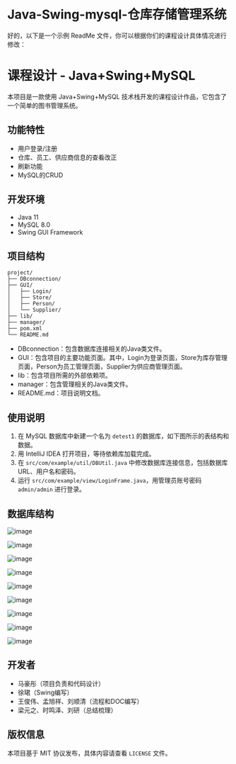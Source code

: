# Java-Swing-mysql-仓库存储管理系统

好的，以下是一个示例 ReadMe 文件，你可以根据你们的课程设计具体情况进行修改：

# 课程设计 - Java+Swing+MySQL

本项目是一款使用 Java+Swing+MySQL 技术栈开发的课程设计作品，它包含了一个简单的图书管理系统。

## 功能特性

- 用户登录/注册
- 仓库、员工、供应商信息的查看改正
- 刷新功能
- MySQL的CRUD 

## 开发环境

- Java 11
- MySQL 8.0
- Swing GUI Framework

## 项目结构

```
project/
├── DBconnection/
├── GUI/
│   ├── Login/
│   ├── Store/
│   ├── Person/
│   └── Supplier/
├── lib/
├── manager/
├── pom.xml
└── README.md
```
 - DBconnection：包含数据库连接相关的Java类文件。
 - GUI：包含项目的主要功能页面。其中，Login为登录页面，Store为库存管理页面，Person为员工管理页面，Supplier为供应商管理页面。
 - lib：包含项目所需的外部依赖项。
 - manager：包含管理相关的Java类文件。
 - README.md：项目说明文档。
## 使用说明

1. 在 MySQL 数据库中新建一个名为 `detest1` 的数据库，如下图所示的表结构和数据。
2. 用 IntelliJ IDEA 打开项目，等待依赖库加载完成。
3. 在 `src/com/example/util/DBUtil.java` 中修改数据库连接信息，包括数据库 URL、用户名和密码。
4. 运行 `src/com/example/view/LoginFrame.java`，用管理员账号密码 `admin/admin` 进行登录。

## 数据库结构
![image](https://github.com/Tongbeiming/Java_Swing_MySQL_StoreManager/assets/106958373/0dcb5e38-2b27-4bff-8f99-b844bf124617)

![image](https://github.com/Tongbeiming/Java_Swing_MySQL_StoreManager/assets/106958373/760223ff-91be-48e0-b257-cba4c5538e91)

![image](https://github.com/Tongbeiming/Java_Swing_MySQL_StoreManager/assets/106958373/1f56cea5-1487-488c-9638-91e2d917e86f)

![image](https://github.com/Tongbeiming/Java_Swing_MySQL_StoreManager/assets/106958373/cdd20485-c08b-4ccb-87a2-f30dc4554a70)

![image](https://github.com/Tongbeiming/Java_Swing_MySQL_StoreManager/assets/106958373/6e906a5f-848e-4aa8-ac1d-4f5127fe667d)

![image](https://github.com/Tongbeiming/Java_Swing_MySQL_StoreManager/assets/106958373/d8149899-0d4e-494d-bc34-8c42d90550ee)

![image](https://github.com/Tongbeiming/Java_Swing_MySQL_StoreManager/assets/106958373/c88d10a1-cb67-47d4-8f3f-c5498a08cdfc)

![image](https://github.com/Tongbeiming/Java_Swing_MySQL_StoreManager/assets/106958373/8b9e7673-755a-4c28-b839-dfd09bd40db6)

![image](https://github.com/Tongbeiming/Java_Swing_MySQL_StoreManager/assets/106958373/94472050-306b-4ef0-98d6-0ec2730b119d)


## 开发者

- 马豪彤（项目负责和代码设计）
- 徐珺（Swing编写）
- 王俊伟、孟旭祥、刘顺清（流程和DOC编写）
- 梁元之、时鸣泽、刘研（总结梳理）

## 版权信息

本项目基于 MIT 协议发布，具体内容请查看 `LICENSE` 文件。
